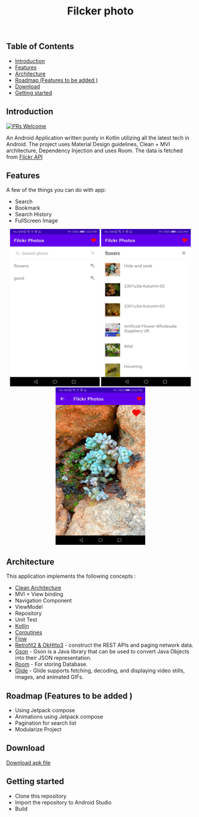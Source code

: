 <h1 align="center"> Filcker photo </h1> <br>

## Table of Contents

-   [Introduction](#introduction)
-   [Features](#features)
-   [Architecture](#architecture)
-   [Roadmap (Features to be added )](#roadmap)
-   [Download](#download)
-   [Getting started](#getting-started)



## Introduction

<!-- [![Build Status](https://img.shields.io/travis/gitpoint/git-point.svg?style=flat-square)](https://travis-ci.org/gitpoint/git-point)-->

[![PRs Welcome](https://img.shields.io/badge/PRs-welcome-brightgreen.svg?style=flat-square)](http://makeapullrequest.com)

An Android Application written purely in Kotlin utilizing all the latest tech in Android. The project uses Material Design guidelines, Clean + MVI architecture, Dependency Injection and uses Room.
The data is fetched from <a href='https://www.flickr.com/services/api/'>Flickr API</a>


## Features

A few of the things you can do with app:

-   Search
-   Bookmark
-   Search History
-   FullScreen Image

<p align="center">
  <img src = https://github.com/hamedsilver/Filcker-Photo/blob/main/screenshots/history.jpg width=240 height=420>
    <img src = https://github.com/hamedsilver/Filcker-Photo/blob/main/screenshots/search.jpg width=240 height=420>
      <img src = https://github.com/hamedsilver/Filcker-Photo/blob/main/screenshots/detail.jpg width=240 height=420>
</p>

## Architecture


This application implements the following concepts :
- [Clean Architecture](https://blog.cleancoder.com/uncle-bob/2012/08/13/the-clean-architecture.html)
-   MVI + View binding
-   Navigation Component
-   ViewModel
-   Repository
-   Unit Test
- [Kotlin](https://kotlinlang.org/)  
- [Coroutines](https://github.com/Kotlin/kotlinx.coroutines)  
- [Flow](https://kotlin.github.io/kotlinx.coroutines/kotlinx-coroutines-core/kotlinx.coroutines.flow/)
- [Retrofit2 & OkHttp3](https://github.com/square/retrofit) - construct the REST APIs and paging network data.
- [Gson](https://github.com/google/gson) - Gson is a Java library that can be used to convert Java Objects into their JSON representation.
- [Room](https://developer.android.com/topic/libraries/architecture/room) - For storing Database.
- [Glide](https://github.com/bumptech/glide) - Glide supports fetching, decoding, and displaying video stills, images, and animated GIFs.



## Roadmap (Features to be added )
- Using Jetpack compose
- Animations using Jetpack compose
- Pagination for search list
- Modularize Project 


## Download

[Download apk file](/app/release/app-release.apk)

## Getting started

-   Clone this repository
-   Import the repository to Android Studio
-   Build
